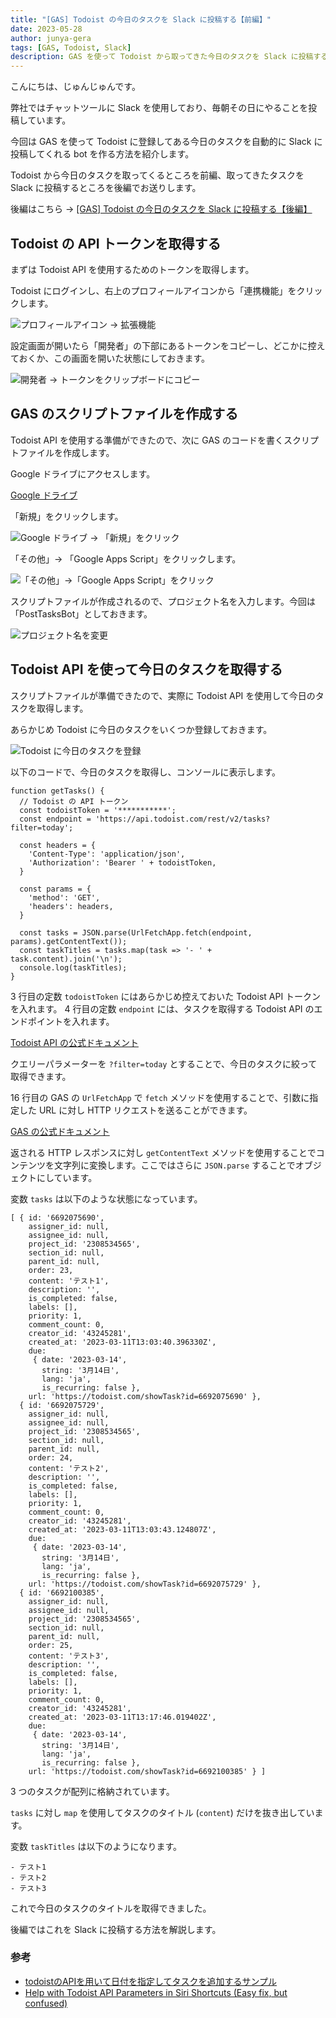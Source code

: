 ```yaml
---
title: "[GAS] Todoist の今日のタスクを Slack に投稿する【前編】"
date: 2023-05-28
author: junya-gera
tags: [GAS, Todoist, Slack]
description: GAS を使って Todoist から取ってきた今日のタスクを Slack に投稿する方法を解説します。前編では Todoist から今日のタスクを取得する部分を解説します。
---
```


こんにちは、じゅんじゅんです。

弊社ではチャットツールに Slack を使用しており、毎朝その日にやることを投稿しています。

今回は GAS を使って Todoist に登録してある今日のタスクを自動的に Slack に投稿してくれる bot を作る方法を紹介します。

Todoist から今日のタスクを取ってくるところを前編、取ってきたタスクを Slack に投稿するところを後編でお送りします。

後編はこちら → [[GAS] Todoist の今日のタスクを Slack に投稿する【後編】](https://mseeeen.msen.jp/post-todays-todoist-task-in-gas-to-slack-part2)

## Todoist の API トークンを取得する

まずは Todoist API を使用するためのトークンを取得します。

Todoist にログインし、右上のプロフィールアイコンから「連携機能」をクリックします。

![プロフィールアイコン → 拡張機能](images/1.png "プロフィールアイコン → 拡張機能")

設定画面が開いたら「開発者」の下部にあるトークンをコピーし、どこかに控えておくか、この画面を開いた状態にしておきます。

![開発者 → トークンをクリップボードにコピー](images/2.png "開発者 → トークンをクリップボードにコピー")

## GAS のスクリプトファイルを作成する

Todoist API を使用する準備ができたので、次に GAS のコードを書くスクリプトファイルを作成します。

Google ドライブにアクセスします。

[Google ドライブ](https://drive.google.com/drive/my-drive?ths=true)

「新規」をクリックします。

![Google ドライブ → 「新規」をクリック](images/3.png "Google ドライブ → 「新規」をクリック")

「その他」→ 「Google Apps Script」をクリックします。

![「その他」→「Google Apps Script」をクリック](images/4.png "「その他」→「Google Apps Script」をクリック")

スクリプトファイルが作成されるので、プロジェクト名を入力します。今回は「PostTasksBot」としておきます。

![プロジェクト名を変更](images/5.png "プロジェクト名を変更")


## Todoist API を使って今日のタスクを取得する

スクリプトファイルが準備できたので、実際に Todoist API を使用して今日のタスクを取得します。

あらかじめ Todoist に今日のタスクをいくつか登録しておきます。

![Todoist に今日のタスクを登録](images/6.png "Todoist に今日のタスクを登録")

以下のコードで、今日のタスクを取得し、コンソールに表示します。

```js{numberLines:1}:title=PostTasksBot.gscript
function getTasks() {
  // Todoist の API トークン 
  const todoistToken = '***********';
  const endpoint = 'https://api.todoist.com/rest/v2/tasks?filter=today';

  const headers = {
    'Content-Type': 'application/json',
    'Authorization': 'Bearer ' + todoistToken,
  }

  const params = {
    'method': 'GET',
    'headers': headers,
  }

  const tasks = JSON.parse(UrlFetchApp.fetch(endpoint, params).getContentText());
  const taskTitles = tasks.map(task => '- ' + task.content).join('\n');
  console.log(taskTitles);
}
```

3 行目の定数 `todoistToken` にはあらかじめ控えておいた Todoist API トークンを入れます。
4 行目の定数 `endpoint` には、タスクを取得する Todoist API のエンドポイントを入れます。

[Todoist API の公式ドキュメント](https://developer.todoist.com/rest/v2/?shell#get-active-tasks)

クエリーパラメーターを `?filter=today` とすることで、今日のタスクに絞って取得できます。

16 行目の GAS の `UrlFetchApp` で `fetch` メソッドを使用することで、引数に指定した URL に対し HTTP リクエストを送ることができます。

[GAS の公式ドキュメント](https://developers.google.com/apps-script/reference/url-fetch/url-fetch-app?hl=ja)

返される HTTP レスポンスに対し `getContentText` メソッドを使用することでコンテンツを文字列に変換します。ここではさらに `JSON.parse` することでオブジェクトにしています。

変数 `tasks` は以下のような状態になっています。

```js:title=tasks
[ { id: '6692075690',
    assigner_id: null,
    assignee_id: null,
    project_id: '2308534565',
    section_id: null,
    parent_id: null,
    order: 23,
    content: 'テスト1',
    description: '',
    is_completed: false,
    labels: [],
    priority: 1,
    comment_count: 0,
    creator_id: '43245281',
    created_at: '2023-03-11T13:03:40.396330Z',
    due: 
     { date: '2023-03-14',
       string: '3月14日',
       lang: 'ja',
       is_recurring: false },
    url: 'https://todoist.com/showTask?id=6692075690' },
  { id: '6692075729',
    assigner_id: null,
    assignee_id: null,
    project_id: '2308534565',
    section_id: null,
    parent_id: null,
    order: 24,
    content: 'テスト2',
    description: '',
    is_completed: false,
    labels: [],
    priority: 1,
    comment_count: 0,
    creator_id: '43245281',
    created_at: '2023-03-11T13:03:43.124807Z',
    due: 
     { date: '2023-03-14',
       string: '3月14日',
       lang: 'ja',
       is_recurring: false },
    url: 'https://todoist.com/showTask?id=6692075729' },
  { id: '6692100385',
    assigner_id: null,
    assignee_id: null,
    project_id: '2308534565',
    section_id: null,
    parent_id: null,
    order: 25,
    content: 'テスト3',
    description: '',
    is_completed: false,
    labels: [],
    priority: 1,
    comment_count: 0,
    creator_id: '43245281',
    created_at: '2023-03-11T13:17:46.019402Z',
    due: 
     { date: '2023-03-14',
       string: '3月14日',
       lang: 'ja',
       is_recurring: false },
    url: 'https://todoist.com/showTask?id=6692100385' } ]
```

3 つのタスクが配列に格納されています。

`tasks` に対し `map` を使用してタスクのタイトル (`content`) だけを抜き出しています。

変数 `taskTitles` は以下のようになります。

```
- テスト1
- テスト2
- テスト3
```

これで今日のタスクのタイトルを取得できました。

後編ではこれを Slack に投稿する方法を解説します。

### 参考

- [todoistのAPIを用いて日付を指定してタスクを追加するサンプル](https://shinshin86.hateblo.jp/entry/2022/02/13/171131)
- [Help with Todoist API Parameters in Siri Shortcuts (Easy fix, but confused)](https://talk.automators.fm/t/help-with-todoist-api-parameters-in-siri-shortcuts-easy-fix-but-confused/8660/4)